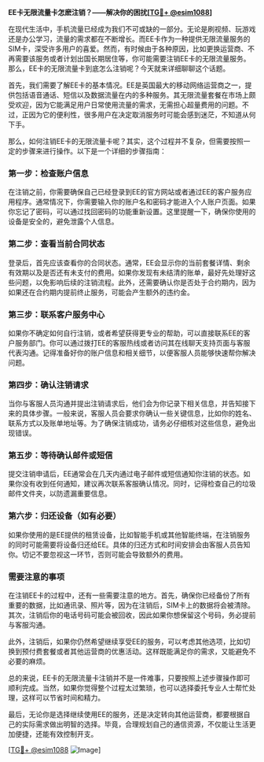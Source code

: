 **EE卡无限流量卡怎麽注销？——解决你的困扰[[TG💪+ @esim1088](https://t.me/s/esim1088)]**

在现代生活中，手机流量已经成为我们不可或缺的一部分。无论是刷视频、玩游戏还是办公学习，流量的需求都在不断增长。而EE卡作为一种提供无限流量服务的SIM卡，深受许多用户的喜爱。然而，有时候由于各种原因，比如更换运营商、不再需要该服务或者计划出国长期居住等，你可能需要注销EE卡的无限流量服务。那么，EE卡的无限流量卡到底怎么注销呢？今天就来详细聊聊这个话题。

首先，我们需要了解EE卡的基本情况。EE是英国最大的移动网络运营商之一，提供包括语音通话、短信以及数据流量在内的多种服务。其无限流量套餐在市场上颇受欢迎，因为它能满足用户日常使用流量的需求，无需担心超量费用的问题。不过，正因为它的便利性，很多用户在决定取消服务时可能会感到迷茫，不知道从何下手。

那么，如何注销EE卡的无限流量卡呢？其实，这个过程并不复杂，但需要按照一定的步骤来进行操作。以下是一个详细的步骤指南：

### 第一步：检查账户信息

在注销之前，你需要确保自己已经登录到EE的官方网站或者通过EE的客户服务应用程序。通常情况下，你需要输入你的账户名和密码才能进入个人账户页面。如果你忘记了密码，可以通过找回密码的功能重新设置。这里提醒一下，确保你使用的设备是安全的，避免泄露个人信息。

### 第二步：查看当前合同状态

登录后，首先应该查看你的合同状态。通常，EE会显示你的当前套餐详情、剩余有效期以及是否还有未支付的费用。如果你发现有未结清的账单，最好先处理好这些问题，以免影响后续的注销流程。此外，还需要确认你是否处于合约期内，因为如果还在合约期内提前终止服务，可能会产生额外的违约金。

### 第三步：联系客户服务中心

如果你不确定如何自行注销，或者希望获得更专业的帮助，可以直接联系EE的客户服务部门。你可以通过拨打EE的客服热线或者访问其在线聊天支持页面与客服代表沟通。记得准备好你的账户信息和相关细节，以便客服人员能够快速帮你解决问题。

### 第四步：确认注销请求

当你与客服人员沟通并提出注销请求后，他们会为你记录下相关信息，并告知接下来的具体步骤。一般来说，客服人员会要求你确认一些关键信息，比如你的姓名、联系方式以及账单地址等。为了确保注销成功，请务必仔细核对这些信息，避免出现错误。

### 第五步：等待确认邮件或短信

提交注销申请后，EE通常会在几天内通过电子邮件或短信通知你注销的状态。如果你没有收到任何通知，建议再次联系客服确认情况。同时，记得检查自己的垃圾邮件文件夹，以防遗漏重要信息。

### 第六步：归还设备（如有必要）

如果你使用的是EE提供的租赁设备，比如智能手机或其他智能终端，在注销服务的同时可能需要将设备归还给EE。具体的归还方式和时间安排会由客服人员告知你。切记不要忽视这一环节，否则可能会导致额外的费用。

### 需要注意的事项

在注销EE卡的过程中，还有一些需要注意的地方。首先，确保你已经备份了所有重要的数据，比如通讯录、照片等，因为在注销后，SIM卡上的数据将会被清除。其次，注销后你的电话号码可能会被回收，因此如果你想保留这个号码，务必提前与客服沟通。

此外，注销后，如果你仍然希望继续享受EE的服务，可以考虑其他选项，比如切换到预付费套餐或者其他运营商的优惠活动。这样既能满足你的需求，又能避免不必要的麻烦。

总的来说，EE卡的无限流量卡注销并不是一件难事，只要按照上述步骤操作即可顺利完成。当然，如果你觉得整个过程太过繁琐，也可以选择委托专业人士帮忙处理，这样可以节省时间和精力。

最后，无论你是选择继续使用EE的服务，还是决定转向其他运营商，都要根据自己的实际需求做出明智的选择。毕竟，合理规划自己的通信资源，不仅能让生活更加便捷，还能有效控制开支。

[[TG💪+ @esim1088](https://t.me/s/esim1088) ![Image](https://i.postimg.cc/4NQfJmqS/Snipaste-2025-05-13-00-14-12.png)]